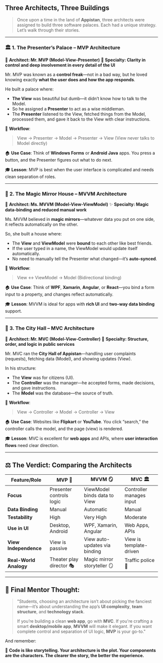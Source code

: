  

##   Three Architects, Three Buildings

> Once upon a time in the land of **Appistan**, three architects were assigned to build three software palaces. Each had a unique strategy. Let’s walk through their stories.

---

### 🏛️ **1. The Presenter’s Palace – MVP Architecture**

👷 **Architect: Mr. MVP (Model-View-Presenter)**
🔧 **Specialty: Clarity in control and deep involvement in every detail of the UI**

Mr. MVP was known as a **control freak**—not in a bad way, but he loved knowing exactly **what the user does and how the app responds**.

He built a palace where:

* **The View** was beautiful but dumb—it didn’t know how to talk to the Model.
* So he assigned a **Presenter** to act as a wise middleman.
* The **Presenter** listened to the View, fetched things from the Model, processed them, and gave it back to the View with clear instructions.

🔁 **Workflow**:

> View → Presenter → Model → Presenter → View
> (View never talks to Model directly)

🏠 **Use Case**:
Think of **Windows Forms** or **Android Java** apps. You press a button, and the Presenter figures out what to do next.

🎓 **Lesson**: MVP is best when the user interface is complicated and needs clean separation of roles.

---

### 🏯 **2. The Magic Mirror House – MVVM Architecture**

👷 **Architect: Ms. MVVM (Model-View-ViewModel)**
✨ **Specialty: Magic data-binding and reduced manual work**

Ms. MVVM believed in **magic mirrors**—whatever data you put on one side, it reflects automatically on the other.

So, she built a house where:

* The **View** and **ViewModel** were **bound** to each other like best friends.
* If the user typed in a name, the ViewModel would update itself automatically.
* No need to manually tell the Presenter what changed—it’s **auto-synced**.

🔁 **Workflow**:

> View ↔ ViewModel → Model
> (Bidirectional binding)

🏠 **Use Case**:
Think of **WPF**, **Xamarin**, **Angular**, or **React**—you bind a form input to a property, and changes reflect automatically.

🎓 **Lesson**: MVVM is ideal for apps with **rich UI** and **two-way data binding** support.

---

### 🏢 **3. The City Hall – MVC Architecture**

👷 **Architect: Mr. MVC (Model-View-Controller)**
📜 **Specialty: Structure, order, and logic in public services**

Mr. MVC ran the **City Hall of Appistan**—handling user complaints (requests), fetching data (Model), and showing updates (View).

In his structure:

* The **View** was for citizens (UI).
* The **Controller** was the manager—he accepted forms, made decisions, and gave instructions.
* The **Model** was the database—the source of truth.

🔁 **Workflow**:

> View → Controller → Model → Controller → View

🏠 **Use Case**:
Websites like **Flipkart** or **YouTube**. You click “search,” the controller calls the model, and the page (view) is rendered.

🎓 **Lesson**: MVC is excellent for **web apps** and APIs, where **user interaction flows** need clear direction.

---

## ⚖️ **The Verdict: Comparing the Architects**

| Feature/Role           | MVP 🧭                   | MVVM 🪞                       | MVC 🏛️                  |
| ---------------------- | ------------------------ | ----------------------------- | ------------------------ |
| **Focus**              | Presenter controls logic | ViewModel binds data to View  | Controller manages input |
| **Data Binding**       | Manual                   | Automatic                     | Manual                   |
| **Testability**        | High                     | Very High                     | Moderate                 |
| **Use in UI**          | Desktop, Android         | WPF, Xamarin, Angular         | Web Apps, APIs           |
| **View Independence**  | View is passive          | View auto-updates via binding | View is template-driven  |
| **Real-World Analogy** | Theater play director 🎭 | Magic mirror storyteller 🪞   | Traffic police 🚦        |

---

## 🧠 Final Mentor Thought:

> "Students, choosing an architecture isn’t about picking the fanciest name—it’s about understanding the app’s **UI complexity**, **team structure**, and **technology stack**.
>
> If you’re building a clean **web app**, go with **MVC**.
> If you're crafting a smart **desktop/mobile app**, **MVVM** will make it elegant.
> If you want complete control and separation of UI logic, **MVP** is your go-to."

And remember:

🎯 **Code is like storytelling. Your architecture is the plot. Your components are the characters. The clearer the story, the better the experience.**
 
